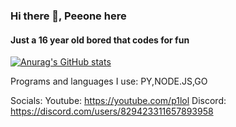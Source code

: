 ### Hi there 👋, Peeone here
#### Just a 16 year old bored that codes for fun
[![Anurag's GitHub stats](https://github-readme-stats.vercel.app/api?username=peeone)](https://github.com/anuraghazra/github-readme-stats)

Programs and languages I use: PY,NODE.JS,GO

Socials: 
Youtube: https://youtube.com/p1lol
Discord: https://discord.com/users/829423311657893958





